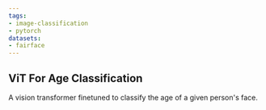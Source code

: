 ```yaml
---
tags:
- image-classification
- pytorch
datasets:
- fairface
---
```


## ViT For Age Classification

A vision transformer finetuned to classify the age of a given person's face.
